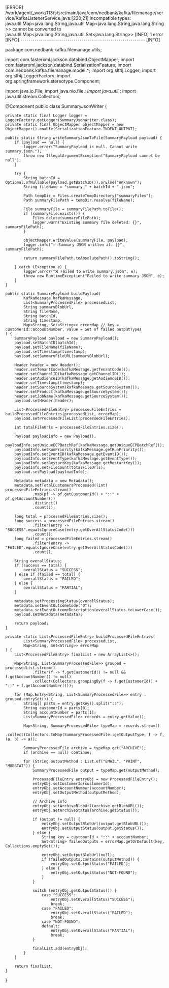[ERROR] /work/agent/_work/113/s/src/main/java/com/nedbank/kafka/filemanage/service/KafkaListenerService.java:[230,21] incompatible types: java.util.Map<java.lang.String,java.util.Map<java.lang.String,java.lang.String>> cannot be converted to java.util.Map<java.lang.String,java.util.Set<java.lang.String>>
[INFO] 1 error
[INFO] -------------------------------------------------------------
[INFO] 


package com.nedbank.kafka.filemanage.utils;

import com.fasterxml.jackson.databind.ObjectMapper;
import com.fasterxml.jackson.databind.SerializationFeature;
import com.nedbank.kafka.filemanage.model.*;
import org.slf4j.Logger;
import org.slf4j.LoggerFactory;
import org.springframework.stereotype.Component;

import java.io.File;
import java.nio.file.*;
import java.util.*;
import java.util.stream.Collectors;

@Component
public class SummaryJsonWriter {

    private static final Logger logger = LoggerFactory.getLogger(SummaryJsonWriter.class);
    private static final ObjectMapper objectMapper = new ObjectMapper().enable(SerializationFeature.INDENT_OUTPUT);

    public static String writeSummaryJsonToFile(SummaryPayload payload) {
        if (payload == null) {
            logger.error("SummaryPayload is null. Cannot write summary.json.");
            throw new IllegalArgumentException("SummaryPayload cannot be null");
        }

        try {
            String batchId = Optional.ofNullable(payload.getBatchID()).orElse("unknown");
            String fileName = "summary_" + batchId + ".json";

            Path tempDir = Files.createTempDirectory("summaryFiles");
            Path summaryFilePath = tempDir.resolve(fileName);

            File summaryFile = summaryFilePath.toFile();
            if (summaryFile.exists()) {
                Files.delete(summaryFilePath);
                logger.warn("Existing summary file deleted: {}", summaryFilePath);
            }

            objectMapper.writeValue(summaryFile, payload);
            logger.info("✅ Summary JSON written at: {}", summaryFilePath);

            return summaryFilePath.toAbsolutePath().toString();

        } catch (Exception e) {
            logger.error("❌ Failed to write summary.json", e);
            throw new RuntimeException("Failed to write summary JSON", e);
        }
    }

    public static SummaryPayload buildPayload(
            KafkaMessage kafkaMessage,
            List<SummaryProcessedFile> processedList,
            String summaryBlobUrl,
            String fileName,
            String batchId,
            String timestamp,
            Map<String, Set<String>> errorMap // key = customerId::accountNumber, value = Set of failed outputTypes
    ) {
        SummaryPayload payload = new SummaryPayload();
        payload.setBatchID(batchId);
        payload.setFileName(fileName);
        payload.setTimestamp(timestamp);
        payload.setSummaryFileURL(summaryBlobUrl);

        Header header = new Header();
        header.setTenantCode(kafkaMessage.getTenantCode());
        header.setChannelID(kafkaMessage.getChannelID());
        header.setAudienceID(kafkaMessage.getAudienceID());
        header.setTimestamp(timestamp);
        header.setSourceSystem(kafkaMessage.getSourceSystem());
        header.setProduct(kafkaMessage.getSourceSystem());
        header.setJobName(kafkaMessage.getSourceSystem());
        payload.setHeader(header);

        List<ProcessedFileEntry> processedFileEntries = buildProcessedFileEntries(processedList, errorMap);
        payload.setProcessedFileList(processedFileEntries);

        int totalFileUrls = processedFileEntries.size();

        Payload payloadInfo = new Payload();
        payloadInfo.setUniqueECPBatchRef(kafkaMessage.getUniqueECPBatchRef());
        payloadInfo.setRunPriority(kafkaMessage.getRunPriority());
        payloadInfo.setEventID(kafkaMessage.getEventID());
        payloadInfo.setEventType(kafkaMessage.getEventType());
        payloadInfo.setRestartKey(kafkaMessage.getRestartKey());
        payloadInfo.setFileCount(totalFileUrls);
        payload.setPayload(payloadInfo);

        Metadata metadata = new Metadata();
        metadata.setTotalCustomersProcessed((int) processedFileEntries.stream()
                .map(pf -> pf.getCustomerId() + "::" + pf.getAccountNumber())
                .distinct()
                .count());

        long total = processedFileEntries.size();
        long success = processedFileEntries.stream()
                .filter(entry -> "SUCCESS".equalsIgnoreCase(entry.getOverAllStatusCode()))
                .count();
        long failed = processedFileEntries.stream()
                .filter(entry -> "FAILED".equalsIgnoreCase(entry.getOverAllStatusCode()))
                .count();

        String overallStatus;
        if (success == total) {
            overallStatus = "SUCCESS";
        } else if (failed == total) {
            overallStatus = "FAILED";
        } else {
            overallStatus = "PARTIAL";
        }

        metadata.setProcessingStatus(overallStatus);
        metadata.setEventOutcomeCode("0");
        metadata.setEventOutcomeDescription(overallStatus.toLowerCase());
        payload.setMetadata(metadata);

        return payload;
    }

    private static List<ProcessedFileEntry> buildProcessedFileEntries(
            List<SummaryProcessedFile> processedList,
            Map<String, Set<String>> errorMap
    ) {
        List<ProcessedFileEntry> finalList = new ArrayList<>();

        Map<String, List<SummaryProcessedFile>> grouped = processedList.stream()
                .filter(f -> f.getCustomerId() != null && f.getAccountNumber() != null)
                .collect(Collectors.groupingBy(f -> f.getCustomerId() + "::" + f.getAccountNumber()));

        for (Map.Entry<String, List<SummaryProcessedFile>> entry : grouped.entrySet()) {
            String[] parts = entry.getKey().split("::");
            String customerId = parts[0];
            String accountNumber = parts[1];
            List<SummaryProcessedFile> records = entry.getValue();

            Map<String, SummaryProcessedFile> typeMap = records.stream()
                    .collect(Collectors.toMap(SummaryProcessedFile::getOutputType, f -> f, (a, b) -> a));

            SummaryProcessedFile archive = typeMap.get("ARCHIVE");
            if (archive == null) continue;

            for (String outputMethod : List.of("EMAIL", "PRINT", "MOBSTAT")) {
                SummaryProcessedFile output = typeMap.get(outputMethod);

                ProcessedFileEntry entryObj = new ProcessedFileEntry();
                entryObj.setCustomerId(customerId);
                entryObj.setAccountNumber(accountNumber);
                entryObj.setOutputMethod(outputMethod);

                // Archive info
                entryObj.setArchiveBlobUrl(archive.getBlobURL());
                entryObj.setArchiveStatus(archive.getStatus());

                if (output != null) {
                    entryObj.setOutputBlobUrl(output.getBlobURL());
                    entryObj.setOutputStatus(output.getStatus());
                } else {
                    String key = customerId + "::" + accountNumber;
                    Set<String> failedOutputs = errorMap.getOrDefault(key, Collections.emptySet());

                    entryObj.setOutputBlobUrl(null);
                    if (failedOutputs.contains(outputMethod)) {
                        entryObj.setOutputStatus("FAILED");
                    } else {
                        entryObj.setOutputStatus("NOT-FOUND");
                    }
                }

                switch (entryObj.getOutputStatus()) {
                    case "SUCCESS":
                        entryObj.setOverallStatus("SUCCESS");
                        break;
                    case "FAILED":
                        entryObj.setOverallStatus("FAILED");
                        break;
                    case "NOT-FOUND":
                    default:
                        entryObj.setOverallStatus("PARTIAL");
                        break;
                }

                finalList.add(entryObj);
            }
        }

        return finalList;
    }
}
